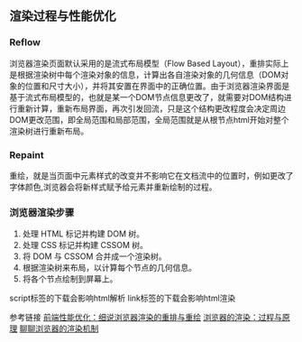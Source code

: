 ## 渲染过程与性能优化

### Reflow

浏览器渲染页面默认采用的是流式布局模型（Flow Based Layout），重排实际上是根据渲染树中每个渲染对象的信息，计算出各自渲染对象的几何信息（DOM对象的位置和尺寸大小），并将其安置在界面中的正确位置。由于浏览器渲染界面是基于流式布局模型的，也就是某一个DOM节点信息更改了，就需要对DOM结构进行重新计算，重新布局界面，再次引发回流，只是这个结构更改程度会决定周边DOM更改范围，即全局范围和局部范围，全局范围就是从根节点html开始对整个渲染树进行重新布局。

### Repaint

重绘，就是当页面中元素样式的改变并不影响它在文档流中的位置时，例如更改了字体颜色,浏览器会将新样式赋予给元素并重新绘制的过程。

### 浏览器渲染步骤

1. 处理 HTML 标记并构建 DOM 树。
2. 处理 CSS 标记并构建 CSSOM 树。
3. 将 DOM 与 CSSOM 合并成一个渲染树。
4. 根据渲染树来布局，以计算每个节点的几何信息。
5. 将各个节点绘制到屏幕上。

script标签的下载会影响html解析
link标签的下载会影响html渲染

参考链接
[前端性能优化：细说浏览器渲染的重排与重绘](https://juejin.im/post/5b543e26e51d4518f54404e4#heading-3)
[浏览器的渲染：过程与原理](https://zhuanlan.zhihu.com/p/29418126)
[聊聊浏览器的渲染机制](https://juejin.im/entry/584e3aa72f301e005732b332)